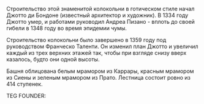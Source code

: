 Строительство этой знаменитой колокольни в готическом стиле начал Джотто ди Бондоне (известный архитектор и художник). В 1334 году Джотто умер, и работами руководил Андреа Пизано - вплоть до своей гибели в 1348 году во время эпидемии чумы.

Строительство колокольни было завершено в 1359 году под руководством Франческо Таленти. Он изменил план Джотто и увеличил каждый из трех верхних этажей так, чтобы при взгляде снизу вверх казалось, будто они одной высоты.

Башня облицована белым мрамором из Каррары, красным мрамором из Сиены и зеленым мрамором из Прато. Лестница состоит ровно из 414 ступенек.





TEG FOUNDER:
#